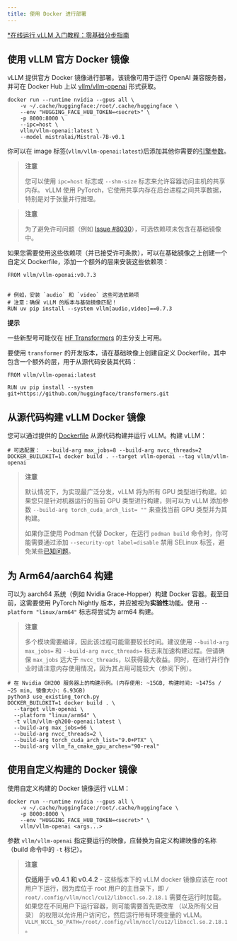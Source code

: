 ```yaml
---
title: 使用 Docker 进行部署
---
```


[*在线运行 vLLM 入门教程：零基础分步指南](https://openbayes.com/console/public/tutorials/rXxb5fZFr29?utm_source=vLLM-CNdoc&utm_medium=vLLM-CNdoc-V1&utm_campaign=vLLM-CNdoc-V1-25ap)

## 使用 vLLM 官方 Docker 镜像

vLLM 提供官方 Docker 镜像进行部署。该镜像可用于运行 OpenAI 兼容服务器，并可在 Docker Hub 上以 [vllm/vllm-openai](https://hub.docker.com/r/vllm/vllm-openai/tags) 形式获取。

```plain
docker run --runtime nvidia --gpus all \
    -v ~/.cache/huggingface:/root/.cache/huggingface \
    --env "HUGGING_FACE_HUB_TOKEN=<secret>" \
    -p 8000:8000 \
    --ipc=host \
    vllm/vllm-openai:latest \
    --model mistralai/Mistral-7B-v0.1
```

你可以在 image 标签(`vllm/vllm-openai:latest`)后添加其他你需要的[引擎参数](https://docs.vllm.ai/en/latest/serving/engine_args.html#engine-args)。

> **注意**
>
> 您可以使用 `ipc=host` 标志或 `--shm-size` 标志来允许容器访问主机的共享内存。 vLLM 使用 PyTorch，它使用共享内存在后台进程之间共享数据，特别是对于张量并行推理。

> **注意**
>
> 为了避免许可问题（例如 [Issue #8030](https://github.com/vllm-project/vllm/issues/8030)），可选依赖项未包含在基础镜像中。

如果您需要使用这些依赖项（并已接受许可条款），可以在基础镜像之上创建一个自定义 Dockerfile，添加一个额外的层来安装这些依赖项：

```plain
FROM vllm/vllm-openai:v0.7.3


# 例如，安装 `audio` 和 `video` 这些可选依赖项
# 注意：确保 vLLM 的版本与基础镜像匹配！
RUN uv pip install --system vllm[audio,video]==0.7.3
```

**提示**

一些新型号可能仅在 [HF Transformers](https://github.com/huggingface/transformers) 的主分支上可用。

要使用 `transformer` 的开发版本，请在基础映像上创建自定义 Dockerfile，其中包含一个额外的层，用于从源代码安装其代码：

```plain
FROM vllm/vllm-openai:latest

RUN uv pip install --system git+https://github.com/huggingface/transformers.git
```

## 从源代码构建 vLLM Docker 镜像

您可以通过提供的 [Dockerfile](https://github.com/vllm-project/vllm/blob/main/Dockerfile) 从源代码构建并运行 vLLM。构建 vLLM：

```plain
# 可选配置：  --build-arg max_jobs=8 --build-arg nvcc_threads=2
DOCKER_BUILDKIT=1 docker build . --target vllm-openai --tag vllm/vllm-openai
```

> **注意**
> 
> 默认情况下，为实现最广泛分发，vLLM 将为所有 GPU 类型进行构建。如果您只是针对机器运行的当前 GPU 类型进行构建，则可以为 vLLM 添加参数 `--build-arg torch_cuda_arch_list= ""` 来查找当前 GPU 类型并为其构建。
>
> 如果你正使用 Podman 代替 Docker，在运行 `podman build` 命令时，你可能需要通过添加 `--security-opt label=disable` 禁用 SELinux 标签，避免某些[已知问题](https://github.com/containers/buildah/discussions/4184)。

## 为 Arm64/aarch64 构建

可以为 aarch64 系统（例如 Nvidia Grace-Hopper）构建 Docker 容器。截至目前，这需要使用 PyTorch Nightly 版本，并应被视为**实验性**功能。使用 `--platform "linux/arm64"` 标志将尝试为 arm64 构建。

> **注意**
> 
> 多个模块需要编译，因此该过程可能需要较长时间。建议使用 `--build-arg max_jobs=` 和 `--build-arg nvcc_threads=` 标志来加速构建过程。但请确保 `max_jobs` 远大于 `nvcc_threads`，以获得最大收益。同时，在进行并行作业时请注意内存使用情况，因为其占用可能较大（参阅下例）。

```plain
# 在 Nvidia GH200 服务器上的构建示例。(内存使用: ~15GB, 构建时间: ~1475s / ~25 min, 镜像大小: 6.93GB)
python3 use_existing_torch.py
DOCKER_BUILDKIT=1 docker build . \
  --target vllm-openai \
  --platform "linux/arm64" \
  -t vllm/vllm-gh200-openai:latest \
  --build-arg max_jobs=66 \
  --build-arg nvcc_threads=2 \
  --build-arg torch_cuda_arch_list="9.0+PTX" \
  --build-arg vllm_fa_cmake_gpu_arches="90-real"
```

## 使用自定义构建的 Docker 镜像

使用自定义构建的 Docker 镜像运行 vLLM：

```plain
docker run --runtime nvidia --gpus all \
    -v ~/.cache/huggingface:/root/.cache/huggingface \
    -p 8000:8000 \
    --env "HUGGING_FACE_HUB_TOKEN=<secret>" \
    vllm/vllm-openai <args...>
```

参数 `vllm/vllm-openai` 指定要运行的映像，应替换为自定义构建映像的名称（build 命令中的 `-t` 标记）。

> **注意**
> 
> **仅适用于 v0.4.1 和 v0.4.2** - 这些版本下的 vLLM docker 镜像应该在 root 用户下运行，因为库位于 root 用户的主目录下，即 `/ root/.config/vllm/nccl/cu12/libnccl.so.2.18.1` 需要在运行时加载。如果您在不同用户下运行容器，则可能需要首先更改库 （以及所有父目录） 的权限以允许用户访问它，然后运行带有环境变量的 vLLM。`VLLM_NCCL_SO_PATH=/root/.config/vllm/nccl/cu12/libnccl.so.2.18.1`。
